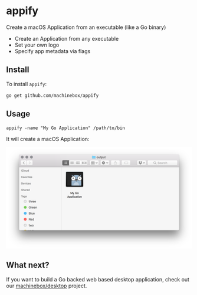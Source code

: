 # appify

Create a macOS Application from an executable (like a Go binary)

* Create an Application from any executable
* Set your own logo
* Specify app metadata via flags

## Install

To install `appify`:

```bash
go get github.com/machinebox/appify
```

## Usage

```
appify -name "My Go Application" /path/to/bin
```

It will create a macOS Application:

![Output of appify is a mac application](preview2.png)

## What next?

If you want to build a Go backed web based desktop application, check out our [machinebox/desktop](https://github.com/machinebox/desktop) project.
